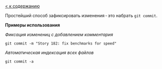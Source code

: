 [< к содержанию](./readme.md)

Простейший способ зафиксировать изменения - это набрать `git commit`.

**Примеры использования**

*Фиксация изменениц с добавлением комментария*

`git commit -m "Story 182: fix benchmarks for speed"`

*Автоматическая индексация всех файлов*

`git commit -a`
